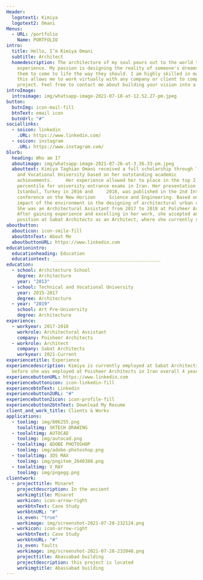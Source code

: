 ```yaml
---
Header:
  logotext1: Kimiya
  logotext2: Omani
Menus:
  - URL: /portfolio
    Name: PORTFOLIO
intro:
  title: Hello, I’m Kimiya Omani
  subtitle: Architect
  homedescription: The architecture of my soul pours out to the world to
    experience. My passion is designing the reality of someone's dreams to allow
    them to come to life the way they should. I am highly skilled in many tools,
    this allows me to work virtually with any company or client to complete a
    project. Feel free to contact me about building your vision into a reality.
introImage:
  introimage: img/whatsapp-image-2021-07-18-at-12.52.27-pm.jpeg
button:
  butnImg: icon-mail-fill
  btnText: email icon
  butnUrl: "#"
sociallinks:
  - soicon: linkedin
    .URL: https://www.linkedin.com/
  - soicon: instagram
    .URL: https://www.instagram.com/
blurb:
  heading: Who am I?
  aboutimage: img/whatsapp-image-2021-07-26-at-3.36.33-pm.jpeg
  abouttext: Kimiya Taghian Omani received a full scholarship through Technical
    and Vocational University based on her outstanding academic
    achievements.     Her experience allowed her to place in the top 2
    percentile for university entrance exams in Iran. Her presentation in
    Istanbul, Turkey in 2016 and     2018, was published in the 2nd Internation
    conference on the New Horizon     Science and Engineering. Based on the
    impact of the environment in the designing of architectural urban objects.
    She was an Architectural Assistant from 2017 to 2018 at Polsheer Architects.
    After gaining experience and excelling in her work, she accepted another
    position at Sabat Architects as an Architect, where she currently remains.
aboutbutton:
  abouticon: icon-smile-fill
  aboutbtnText: About Me
  aboutbuttonURL: https://www.linkedin.com
educationintro:
  educationheading: Education
  educationtext: ________________________________________
education:
  - school: Architecture School
    degree: Architecture
    year: "2013"
  - school: Technical and Vocational University
    year: 2015-2017
    degree: Architecture
  - year: "2019"
    school: Art Pre-University
    degree: Architecture
experience:
  - workyear: 2017-2018
    workrole: Architectural Assistant
    company: Poisheer Architects
  - workrole: Architect
    company: Sabat Architects
    workyear: 2021-Current
experiencetitle: Experience
experiencedescription: Kimiya is currently employed at Sabat Architects and
  before she was employed at Poisheer Architects in Iran overall 4 years
experiencebuttonURL: https://www.linkedin.com
experiencebuttonicon: icon-linkedin-fill
experiencebtnText: Linkedin
experiencebutton2URL: "#"
experiencebutton2icon: icon-profile-fill
experiencebutton2btnText: Download My Resume
client_and_work_title: Clients & Works
applications:
  - toolimg: img/806255.png
    toolaltimg: SKTECH DRAWING
  - toolaltimg: AUTOCAD
    toolimg: img/autocad.png
  - toolaltimg: ADOBE PHOTOSHOP
    toolimg: img/adobe-photoshop.png
  - toolaltimg: 3DS MAX
    toolimg: img/pngitem_2640388.png
  - toolaltimg: V_RAY
    toolimg: img/pngegg.png
clientwork:
  - projecttitle: Minaret
    projectdescription: In the ancient
    workimgtitle: Minaret
    workicon: icon-arrow-right
    workbtnText: Case Study
    workbtnURL: "#"
    is_even: "true"
    workimage: img/screenshot-2021-07-28-232124.png
  - workicon: icon-arrow-right
    workbtnText: Case Study
    workbtnURL: "#"
    is_even: faults
    workimage: img/screenshot-2021-07-28-232048.png
    projecttitle: Abassabad building
    projectdescription: this project is located
    workimgtitle: Abassabad building
---
```

